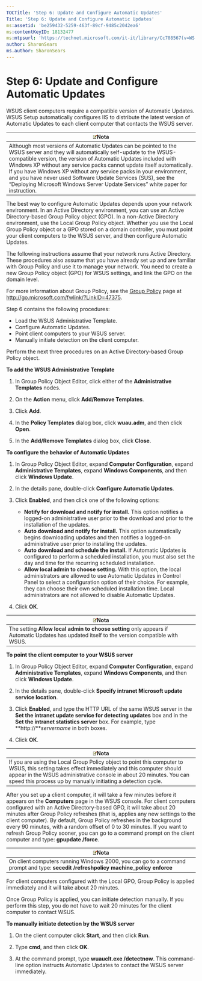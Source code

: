 ```yaml
---
TOCTitle: 'Step 6: Update and Configure Automatic Updates'
Title: 'Step 6: Update and Configure Automatic Updates'
ms:assetid: 'be259432-5259-463f-89cf-9485c2042ea6'
ms:contentKeyID: 18132477
ms:mtpsurl: 'https://technet.microsoft.com/it-it/library/Cc708567(v=WS.10)'
author: SharonSears
ms.author: SharonSears
---
```


Step 6: Update and Configure Automatic Updates
==============================================

WSUS client computers require a compatible version of Automatic Updates. WSUS Setup automatically configures IIS to distribute the latest version of Automatic Updates to each client computer that contacts the WSUS server.

| ![](/security-updates/images/Cc708567.note(WS.10).gif)Nota                                                                                                                                                                                                                                                                                                                                                                                                                                 |
|-------------------------------------------------------------------------------------------------------------------------------------------------------------------------------------------------------------------------------------------------------------------------------------------------------------------------------------------------------------------------------------------------------------------------------------------------------------------------------------------------------|
| Although most versions of Automatic Updates can be pointed to the WSUS server and they will automatically self-update to the WSUS-compatible version, the version of Automatic Updates included with Windows XP without any service packs cannot update itself automatically. If you have Windows XP without any service packs in your environment, and you have never used Software Update Services (SUS), see the “Deploying Microsoft Windows Server Update Services” white paper for instruction. |

The best way to configure Automatic Updates depends upon your network environment. In an Active Directory environment, you can use an Active Directory-based Group Policy object (GPO). In a non-Active Directory environment, use the Local Group Policy object. Whether you use the Local Group Policy object or a GPO stored on a domain controller, you must point your client computers to the WSUS server, and then configure Automatic Updates.

The following instructions assume that your network runs Active Directory. These procedures also assume that you have already set up and are familiar with Group Policy and use it to manage your network. You need to create a new Group Policy object (GPO) for WSUS settings, and link the GPO on the domain level.

For more information about Group Policy, see the [Group Policy](http://go.microsoft.com/fwlink/?linkid=47375) page at http://go.microsoft.com/fwlink/?LinkID=47375.

Step 6 contains the following procedures:

-   Load the WSUS Administrative Template.
-   Configure Automatic Updates.
-   Point client computers to your WSUS server.
-   Manually initiate detection on the client computer.

Perform the next three procedures on an Active Directory-based Group Policy object.

**To add the WSUS Administrative Template**
1.  In Group Policy Object Editor, click either of the **Administrative Templates** nodes.

2.  On the **Action** menu, click **Add/Remove Templates**.

3.  Click **Add**.

4.  In the **Policy Templates** dialog box, click **wuau.adm**, and then click **Open**.

5.  In the **Add/Remove Templates** dialog box, click **Close**.

**To configure the behavior of Automatic Updates**
1.  In Group Policy Object Editor, expand **Computer Configuration**, expand **Administrative Templates**, expand **Windows Components**, and then click **Windows Update**.

2.  In the details pane, double-click **Configure Automatic Updates**.

3.  Click **Enabled**, and then click one of the following options:

    -   **Notify for download and notify for install.** This option notifies a logged-on administrative user prior to the download and prior to the installation of the updates.
    -   **Auto download and notify for install.** This option automatically begins downloading updates and then notifies a logged-on administrative user prior to installing the updates.
    -   **Auto download and schedule the install.** If Automatic Updates is configured to perform a scheduled installation, you must also set the day and time for the recurring scheduled installation.
    -   **Allow local admin to choose setting.** With this option, the local administrators are allowed to use Automatic Updates in Control Panel to select a configuration option of their choice. For example, they can choose their own scheduled installation time. Local administrators are not allowed to disable Automatic Updates.

4.  Click **OK**.

| ![](/security-updates/images/Cc708567.note(WS.10).gif)Nota                                                                         |
|-----------------------------------------------------------------------------------------------------------------------------------------------|
| The setting **Allow local admin to choose setting** only appears if Automatic Updates has updated itself to the version compatible with WSUS. |

**To point the client computer to your WSUS server**
1.  In Group Policy Object Editor, expand **Computer Configuration**, expand **Administrative Templates**, expand **Windows Components**, and then click **Windows Update**.

2.  In the details pane, double-click **Specify intranet Microsoft update service location**.

3.  Click **Enabled**, and type the HTTP URL of the same WSUS server in the **Set the intranet update service for detecting updates** box and in the **Set the intranet statistics server** box. For example, type **http://***servername* in both boxes.

4.  Click **OK**.

| ![](/security-updates/images/Cc708567.note(WS.10).gif)Nota                                                                                                                                                                                                                |
|--------------------------------------------------------------------------------------------------------------------------------------------------------------------------------------------------------------------------------------------------------------------------------------|
| If you are using the Local Group Policy object to point this computer to WSUS, this setting takes effect immediately and this computer should appear in the WSUS administrative console in about 20 minutes. You can speed this process up by manually initiating a detection cycle. |

After you set up a client computer, it will take a few minutes before it appears on the **Computers** page in the WSUS console. For client computers configured with an Active Directory-based GPO, it will take about 20 minutes after Group Policy refreshes (that is, applies any new settings to the client computer). By default, Group Policy refreshes in the background every 90 minutes, with a random offset of 0 to 30 minutes. If you want to refresh Group Policy sooner, you can go to a command prompt on the client computer and type: **gpupdate /force**.

| ![](/security-updates/images/Cc708567.note(WS.10).gif)Nota                                                                 |
|---------------------------------------------------------------------------------------------------------------------------------------|
| On client computers running Windows 2000, you can go to a command prompt and type: **secedit /refreshpolicy machine\_policy enforce** |

For client computers configured with the Local GPO, Group Policy is applied immediately and it will take about 20 minutes.

Once Group Policy is applied, you can initiate detection manually. If you perform this step, you do not have to wait 20 minutes for the client computer to contact WSUS.

**To manually initiate detection by the WSUS server**
1.  On the client computer click **Start**, and then click **Run**.

2.  Type **cmd**, and then click **OK**.

3.  At the command prompt, type **wuauclt.exe /detectnow**. This command-line option instructs Automatic Updates to contact the WSUS server immediately.
